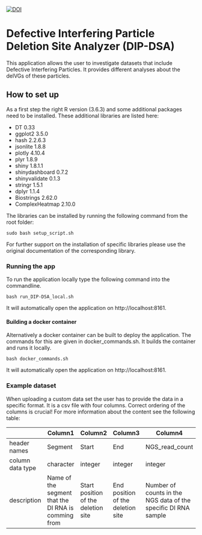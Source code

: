 [![DOI](https://zenodo.org/badge/528365333.svg)](https://zenodo.org/doi/10.5281/zenodo.10455047)

# Defective Interfering Particle Deletion Site Analyzer (DIP-DSA)

This application allows the user to investigate datasets that include Defective
Interfering Particles. It provides different analyses about the delVGs of these
particles.

## How to set up

As a first step the right R version (3.6.3) and some additional packages need
to be installed. These additional libraries are listed here:

- DT 0.33
- ggplot2 3.5.0
- hash 2.2.6.3
- jsonlite 1.8.8
- plotly 4.10.4
- plyr 1.8.9
- shiny 1.8.1.1
- shinydashboard 0.7.2
- shinyvalidate 0.1.3
- stringr 1.5.1
- dplyr 1.1.4
- Biostrings 2.62.0
- ComplexHeatmap 2.10.0

The libraries can be installed by running the following command from the root
folder:

```
sudo bash setup_script.sh
```

For further support on the installation of specific libraries please use the
original documentation of the corresponding library.

### Running the app

To run the application locally type the following command into the commandline.

```
bash run_DIP-DSA_local.sh
```

It will automatically open the application on http://localhost:8161.

#### Building a docker container

Alternatively a docker container can be built to deploy the application.
The commands for this are given in docker_commands.sh. It builds the container
and runs it locally.

```
bash docker_commands.sh
```

It will automatically open the application on http://localhost:8161.

### Example dataset

When uploading a custom data set the user has to provide the data in a specific
format. It is a csv file with four columns. Correct ordering of the
columns is crucial! For more information about the content see the following
table:

|                 | Column1 | Column2  | Column3 | Column4      |
|-----------------|---------|----------|---------|--------------|
| header names    | Segment                                              | Start                               |End                                | NGS_read_count                                                 |
| column data type| character                                            | integer                             | integer                           | integer                                                        |
| description     | Name of the segment that the DI RNA is comming from  | Start position of the deletion site | End position of the deletion site | Number of counts in the NGS data of the specific DI RNA sample |

